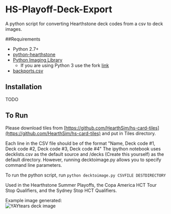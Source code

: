 # HS-Playoff-Deck-Export

A python script for converting Hearthstone deck codes from a csv to deck images.

##Requirements

* Python 2.7+
* [python-hearthstone](https://github.com/hearthsim/python-hearthstone)
* [Python Imaging Library](http://www.pythonware.com/products/pil/)
  * If you are using Python 3 use the fork [link](https://pillow.readthedocs.io)
* [backports.csv](https://pypi.python.org/pypi/backports.csv)

## Installation
TODO

## To Run

Please download tiles from [https://github.com/HearthSim/hs-card-tiles](https://github.com/HearthSim/hs-card-tiles) and put in Tiles directory.

Each line in the CSV file should be of the format "Name, Deck code #1, Deck code #2, Deck code #3, Deck code #4"
The ipython notebook uses decklists.csv as the default source and /decks (Create this yourself) as the default directory. However, running decktoimage.py allows you to specify command line parameters.

To run the python script, run `python decktoimage.py CSVFILE DESTDIRECTORY`

Used in the Hearthstone Summer Playoffs, the Copa America HCT Tour Stop Qualifiers, and the Sydney Stop HCT Qualifiers.

Example image generated:  
![YAYtears deck image](https://imgur.com/HApi5AW.jpg "YAYtears deck image")

